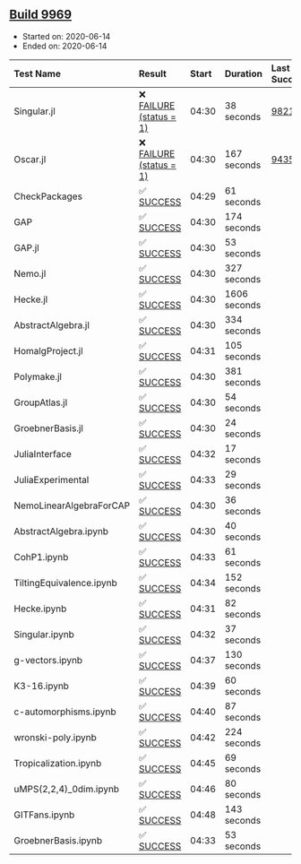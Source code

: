 ## [Build 9969](https://oscarci.mathematik.uni-kl.de/job/oscar/9969/)

* Started on: 2020-06-14
* Ended on: 2020-06-14

| Test Name    | Result | Start | Duration | Last Success | First Failure |
|:-------------|:-------|:------|:---------|:-------------|:--------------|
| Singular.jl | ❌ [FAILURE (status = 1)](https://oscarci.mathematik.uni-kl.de/job/oscar/9969/artifact/logs/build-9969/Singular.jl.log) | 04:30 | 38 seconds | [9821](https://oscarci.mathematik.uni-kl.de/job/oscar/9821/) | [9822](https://oscarci.mathematik.uni-kl.de/job/oscar/9822/) |
| Oscar.jl | ❌ [FAILURE (status = 1)](https://oscarci.mathematik.uni-kl.de/job/oscar/9969/artifact/logs/build-9969/Oscar.jl.log) | 04:30 | 167 seconds | [9435](https://oscarci.mathematik.uni-kl.de/job/oscar/9435/) | [9436](https://oscarci.mathematik.uni-kl.de/job/oscar/9436/) |
| CheckPackages | ✅ [SUCCESS](https://oscarci.mathematik.uni-kl.de/job/oscar/9969/artifact/logs/build-9969/CheckPackages.log) | 04:29 | 61 seconds |  |  |
| GAP | ✅ [SUCCESS](https://oscarci.mathematik.uni-kl.de/job/oscar/9969/artifact/logs/build-9969/GAP.log) | 04:30 | 174 seconds |  |  |
| GAP.jl | ✅ [SUCCESS](https://oscarci.mathematik.uni-kl.de/job/oscar/9969/artifact/logs/build-9969/GAP.jl.log) | 04:30 | 53 seconds |  |  |
| Nemo.jl | ✅ [SUCCESS](https://oscarci.mathematik.uni-kl.de/job/oscar/9969/artifact/logs/build-9969/Nemo.jl.log) | 04:30 | 327 seconds |  |  |
| Hecke.jl | ✅ [SUCCESS](https://oscarci.mathematik.uni-kl.de/job/oscar/9969/artifact/logs/build-9969/Hecke.jl.log) | 04:30 | 1606 seconds |  |  |
| AbstractAlgebra.jl | ✅ [SUCCESS](https://oscarci.mathematik.uni-kl.de/job/oscar/9969/artifact/logs/build-9969/AbstractAlgebra.jl.log) | 04:30 | 334 seconds |  |  |
| HomalgProject.jl | ✅ [SUCCESS](https://oscarci.mathematik.uni-kl.de/job/oscar/9969/artifact/logs/build-9969/HomalgProject.jl.log) | 04:31 | 105 seconds |  |  |
| Polymake.jl | ✅ [SUCCESS](https://oscarci.mathematik.uni-kl.de/job/oscar/9969/artifact/logs/build-9969/Polymake.jl.log) | 04:30 | 381 seconds |  |  |
| GroupAtlas.jl | ✅ [SUCCESS](https://oscarci.mathematik.uni-kl.de/job/oscar/9969/artifact/logs/build-9969/GroupAtlas.jl.log) | 04:30 | 54 seconds |  |  |
| GroebnerBasis.jl | ✅ [SUCCESS](https://oscarci.mathematik.uni-kl.de/job/oscar/9969/artifact/logs/build-9969/GroebnerBasis.jl.log) | 04:30 | 24 seconds |  |  |
| JuliaInterface | ✅ [SUCCESS](https://oscarci.mathematik.uni-kl.de/job/oscar/9969/artifact/logs/build-9969/JuliaInterface.log) | 04:32 | 17 seconds |  |  |
| JuliaExperimental | ✅ [SUCCESS](https://oscarci.mathematik.uni-kl.de/job/oscar/9969/artifact/logs/build-9969/JuliaExperimental.log) | 04:33 | 29 seconds |  |  |
| NemoLinearAlgebraForCAP | ✅ [SUCCESS](https://oscarci.mathematik.uni-kl.de/job/oscar/9969/artifact/logs/build-9969/NemoLinearAlgebraForCAP.log) | 04:30 | 36 seconds |  |  |
| AbstractAlgebra.ipynb | ✅ [SUCCESS](https://oscarci.mathematik.uni-kl.de/job/oscar/9969/artifact/logs/build-9969/AbstractAlgebra.ipynb.log) | 04:30 | 40 seconds |  |  |
| CohP1.ipynb | ✅ [SUCCESS](https://oscarci.mathematik.uni-kl.de/job/oscar/9969/artifact/logs/build-9969/CohP1.ipynb.log) | 04:33 | 61 seconds |  |  |
| TiltingEquivalence.ipynb | ✅ [SUCCESS](https://oscarci.mathematik.uni-kl.de/job/oscar/9969/artifact/logs/build-9969/TiltingEquivalence.ipynb.log) | 04:34 | 152 seconds |  |  |
| Hecke.ipynb | ✅ [SUCCESS](https://oscarci.mathematik.uni-kl.de/job/oscar/9969/artifact/logs/build-9969/Hecke.ipynb.log) | 04:31 | 82 seconds |  |  |
| Singular.ipynb | ✅ [SUCCESS](https://oscarci.mathematik.uni-kl.de/job/oscar/9969/artifact/logs/build-9969/Singular.ipynb.log) | 04:32 | 37 seconds |  |  |
| g-vectors.ipynb | ✅ [SUCCESS](https://oscarci.mathematik.uni-kl.de/job/oscar/9969/artifact/logs/build-9969/g-vectors.ipynb.log) | 04:37 | 130 seconds |  |  |
| K3-16.ipynb | ✅ [SUCCESS](https://oscarci.mathematik.uni-kl.de/job/oscar/9969/artifact/logs/build-9969/K3-16.ipynb.log) | 04:39 | 60 seconds |  |  |
| c-automorphisms.ipynb | ✅ [SUCCESS](https://oscarci.mathematik.uni-kl.de/job/oscar/9969/artifact/logs/build-9969/c-automorphisms.ipynb.log) | 04:40 | 87 seconds |  |  |
| wronski-poly.ipynb | ✅ [SUCCESS](https://oscarci.mathematik.uni-kl.de/job/oscar/9969/artifact/logs/build-9969/wronski-poly.ipynb.log) | 04:42 | 224 seconds |  |  |
| Tropicalization.ipynb | ✅ [SUCCESS](https://oscarci.mathematik.uni-kl.de/job/oscar/9969/artifact/logs/build-9969/Tropicalization.ipynb.log) | 04:45 | 69 seconds |  |  |
| uMPS(2,2,4)_0dim.ipynb | ✅ [SUCCESS](https://oscarci.mathematik.uni-kl.de/job/oscar/9969/artifact/logs/build-9969/uMPS-2-2-4-_0dim.ipynb.log) | 04:46 | 80 seconds |  |  |
| GITFans.ipynb | ✅ [SUCCESS](https://oscarci.mathematik.uni-kl.de/job/oscar/9969/artifact/logs/build-9969/GITFans.ipynb.log) | 04:48 | 143 seconds |  |  |
| GroebnerBasis.ipynb | ✅ [SUCCESS](https://oscarci.mathematik.uni-kl.de/job/oscar/9969/artifact/logs/build-9969/GroebnerBasis.ipynb.log) | 04:33 | 53 seconds |  |  |
